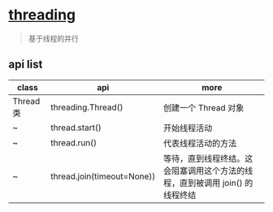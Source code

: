 # [threading](https://docs.python.org/zh-cn/3/library/threading.html)

> 基于线程的并行

## api list

| class     | api                        | more                                                                         |
| --------- | -------------------------- | ---------------------------------------------------------------------------- |
| Thread 类 | threading.Thread()         | 创建一个 Thread 对象                                                         |
| ~         | thread.start()             | 开始线程活动                                                                 |
| ~         | thread.run()               | 代表线程活动的方法                                                           |
| ~         | thread.join(timeout=None)) | 等待，直到线程终结。这会阻塞调用这个方法的线程，直到被调用 join() 的线程终结 |
